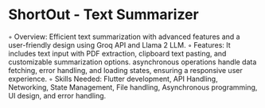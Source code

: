 # ShortOut - Text Summarizer

◦ Overview: Efficient text summarization with advanced features and a user-friendly design using Groq API and Llama 2 LLM.
◦ Features: It includes text input with PDF extraction, clipboard text pasting, and customizable summarization options.
asynchronous operations handle data fetching, error handling, and loading states, ensuring a responsive user experience.
◦ Skills Needed: Flutter development, API Handling, Networking, State Management, File handling, Asynchronous
programming, UI design, and error handling.
